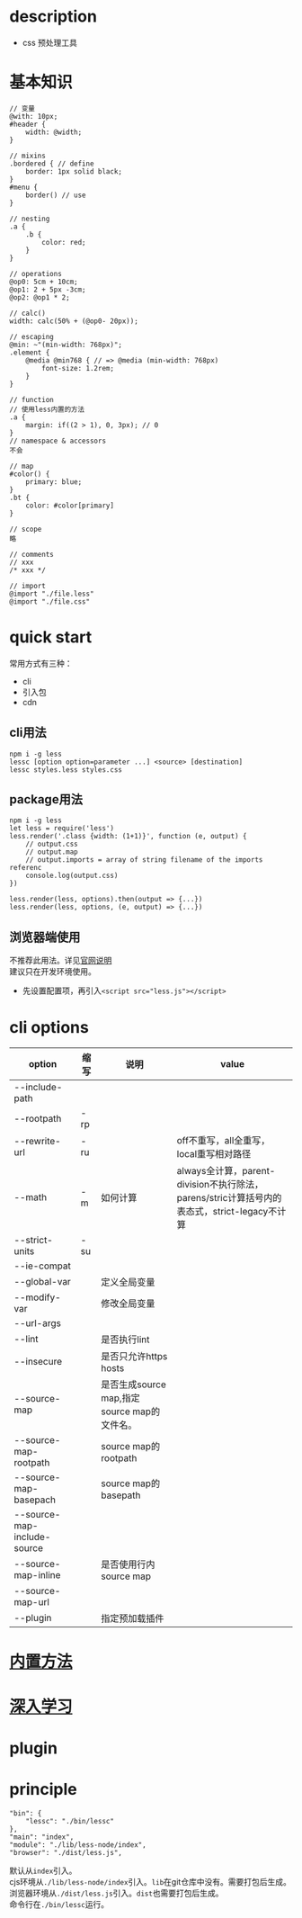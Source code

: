 # description
- css 预处理工具

# 基本知识
```
// 变量
@with: 10px;
#header {
    width: @width;
}

// mixins
.bordered { // define
    border: 1px solid black;
}
#menu {
    border() // use
}

// nesting
.a {
    .b {
        color: red;
    }
}

// operations
@op0: 5cm + 10cm;
@op1: 2 + 5px -3cm;
@op2: @op1 * 2;

// calc()
width: calc(50% + (@op0- 20px));

// escaping
@min: ~"(min-width: 768px)";
.element {
    @media @min768 { // => @media (min-width: 768px)
        font-size: 1.2rem;
    }
}

// function
// 使用less内置的方法
.a {
    margin: if((2 > 1), 0, 3px); // 0
}
// namespace & accessors
不会

// map
#color() {
    primary: blue;
}
.bt {
    color: #color[primary]
}

// scope
略

// comments
// xxx
/* xxx */

// import
@import "./file.less"
@import "./file.css"
```

# quick start
常用方式有三种：

- cli
- 引入包
- cdn

## cli用法
```
npm i -g less
lessc [option option=parameter ...] <source> [destination]
lessc styles.less styles.css
```

## package用法
```
npm i -g less
let less = require('less')
less.render('.class {width: (1+1)}', function (e, output) {
    // output.css
    // output.map
    // output.imports = array of string filename of the imports referenc
    console.log(output.css)
})

less.render(less, options).then(output => {...})
less.render(less, options, (e, output) => {...})
```

## 浏览器端使用
不推荐此用法。详见[官网说明](https://lesscss.org/usage/#using-less-in-the-browser)  
建议只在开发环境使用。

- 先设置配置项，再引入`<script src="less.js"></script>`

# cli options
|option|缩写|说明|value|
|-|-|-|-|
|--include-path||||
|--rootpath|-rp|||
|--rewrite-url|-ru||off不重写，all全重写，local重写相对路径|
|--math|-m|如何计算|always全计算，parent-division不执行除法，parens/stric计算括号内的表态式，strict-legacy不计算|
|--strict-units|-su|||
|--ie-compat||||
|--global-var||定义全局变量||
|--modify-var||修改全局变量||
|--url-args||||
|--lint||是否执行lint||
|--insecure||是否只允许https hosts||
|--source-map||是否生成source map,指定source map的文件名。||
|--source-map-rootpath||source map的rootpath||
|--source-map-basepach||source map的basepath||
|--source-map-include-source||||
|--source-map-inline||是否使用行内source map||
|--source-map-url||||
|--plugin||指定预加载插件||

# [内置方法](/less/function.html)

# [深入学习](/less/guide.html)

# plugin

# principle
```
"bin": {
    "lessc": "./bin/lessc"
},
"main": "index",
"module": "./lib/less-node/index",
"browser": "./dist/less.js",
```
默认从`index`引入。  
cjs环境从`./lib/less-node/index`引入。`lib`在git仓库中没有。需要打包后生成。  
浏览器环境从`./dist/less.js`引入。`dist`也需要打包后生成。  
命令行在`./bin/lessc`运行。  
